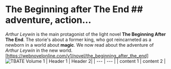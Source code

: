 # The Beginning after The End  ## adventure, action...
*Arthur Leywin* is the main protagonist of the light novel **The Beginning After The End**. The storie's about a former king, who got reincarneted as a newborn in a world about **magic**. We now read about the adventure of *Arthur Leywin* in the new world. [https://webnovelonline.com/v1/novel/the_beginning_after_the_end]
![TBATE Volume 1](https://user-images.githubusercontent.com/111046453/184093399-1b17ee5c-e891-4371-bfbe-ae124f77676f.png)
| Header 1 | Header 2|
| --- | --- |
| content 1 | content 2 |

